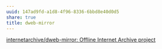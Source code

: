 ```yaml
---
uuid: 147ad9fd-a1d8-4f96-8336-6bbd8e40d0d5
share: true
title: dweb-mirror
---
```

[internetarchive/dweb-mirror: Offline Internet Archive project](https://github.com/internetarchive/dweb-mirror)